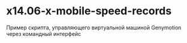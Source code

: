 x14.06-x-mobile-speed-records
=============================

Пример скрипта, управляющего виртуальной машиной Genymotion через командный интерфейс

